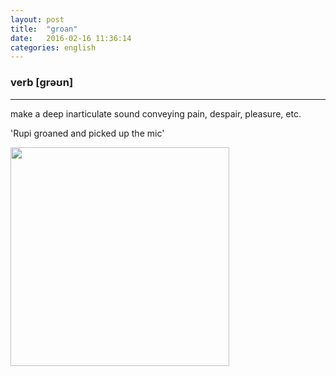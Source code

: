 ```yaml
---
layout: post
title:  "groan"
date:   2016-02-16 11:36:14
categories: english
---
```

### verb  [ɡrəʊn] 
-----------

make a deep inarticulate sound conveying pain, despair, pleasure, etc.

'Rupi groaned and picked up the mic'

<img width='350' src="https://philosophersgroan.files.wordpress.com/2013/08/cropped-paris_tuileries_garden_facepalm_statue.jpg" />